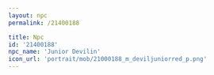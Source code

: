 ```yaml
---
layout: npc
permalink: /21400188

title: Npc
id: '21400188'
npc_name: 'Junior Devilin'
icon_url: 'portrait/mob/21000188_m_deviljuniorred_p.png'
---
```

